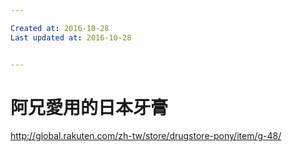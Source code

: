 ```yaml
---

Created at: 2016-10-28
Last updated at: 2016-10-28


---
```


# 阿兄愛用的日本牙膏


<http://global.rakuten.com/zh-tw/store/drugstore-pony/item/g-48/>

